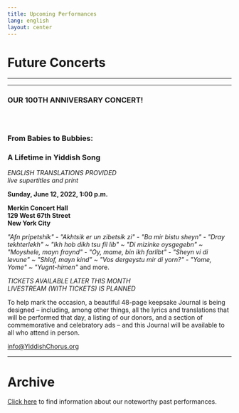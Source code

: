 ```yaml
---
title: Upcoming Performances
lang: english
layout: center
---
```


# Future Concerts

_____

*********

### OUR 100TH ANNIVERSARY CONCERT!
### &nbsp;
### From Babies to Bubbies:
### A Lifetime in Yiddish Song

*ENGLISH TRANSLATIONS PROVIDED*  
*live supertitles and print*

**Sunday, June 12, 2022, 1:00 p.m.**

**Merkin Concert Hall  
129 West 67th Street  
New York City**

*"Afn pripetshik" - "Akhtsik er un zibetsik zi" - "Ba mir bistu sheyn" - "Dray tekhterlekh" ~ "Ikh hob dikh tsu fil lib" ~ "Di mizinke oysgegebn" ~ "Moyshele, mayn fraynd" - "Oy, mame, bin ikh farlibt" - "Sheyn vi di levune" ~ "Shlof, mayn kind" ~ "Vos dergeystu mir di yorn?" - "Yome, Yome" ~ "Yugnt-himen"* and more.  

*TICKETS AVAILABLE LATER THIS MONTH*  
*LIVESTREAM (WITH TICKETS) IS PLANNED*  

To help mark the occasion, a beautiful 48-page keepsake Journal is being designed – including, among other things, all the lyrics and translations that will be performed that day, a listing of our donors, and a section of commemorative and celebratory ads – and this Journal will be available to all who attend in person.  

[info@YiddishChorus.org](mailto:info@yiddishchorus.org)

_____

# Archive

[Click here](concerts_archive.html) to find information about our noteworthy past performances.
